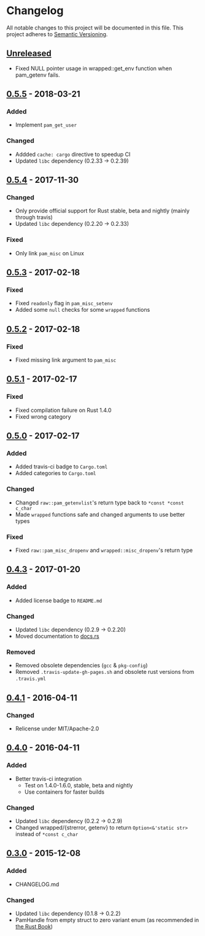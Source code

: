 # Changelog
All notable changes to this project will be documented in this file.
This project adheres to [Semantic Versioning](http://semver.org/).

<!--
### Added - for new features.
### Changed - for changes in existing functionality.
### Deprecated - for once-stable features removed in upcoming releases.
### Removed - for deprecated features removed in this release.
### Fixed - for any bug fixes.
### Security - to invite users to upgrade in case of vulnerabilities.
-->

## [Unreleased]
- Fixed NULL pointer usage in wrapped::get_env function when pam_getenv fails.

## [0.5.5] - 2018-03-21
### Added
- Implement `pam_get_user`

### Changed
- Addded `cache: cargo` directive to speedup CI
- Updated `libc` dependency (0.2.33 -> 0.2.39)

## [0.5.4] - 2017-11-30
### Changed
- Only provide official support for Rust stable, beta and nightly (mainly through travis)
- Updated `libc` dependency (0.2.20 -> 0.2.33)

### Fixed
- Only link `pam_misc` on Linux

## [0.5.3] - 2017-02-18
### Fixed
- Fixed `readonly` flag in `pam_misc_setenv`
- Added some `null` checks for some `wrapped` functions

## [0.5.2] - 2017-02-18
### Fixed
- Fixed missing link argument to `pam_misc`

## [0.5.1] - 2017-02-17
### Fixed
- Fixed compilation failure on Rust 1.4.0
- Fixed wrong category

## [0.5.0] - 2017-02-17
### Added
- Added travis-ci badge to `Cargo.toml`
- Added categories to `Cargo.toml`

### Changed
- Changed `raw::pam_getenvlist`'s return type back to `*const *const c_char`
- Made `wrapped` functions safe and changed arguments to use better types

### Fixed
- Fixed `raw::pam_misc_dropenv` and `wrapped::misc_dropenv`'s return type

## [0.4.3] - 2017-01-20
### Added
- Added license badge to `README.md`

### Changed
- Updated `libc` dependency (0.2.9 -> 0.2.20)
- Moved documentation to [docs.rs](https://docs.rs/pam-sys/)

### Removed
- Removed obsolete dependencies (`gcc` & `pkg-config`)
- Removed `.travis-update-gh-pages.sh` and obsolete rust versions from `.travis.yml`

## [0.4.1] - 2016-04-11
### Changed
- Relicense under MIT/Apache-2.0

## [0.4.0] - 2016-04-11
### Added
- Better travis-ci integration
    - Test on 1.4.0-1.6.0, stable, beta and nightly
    - Use containers for faster builds

### Changed
- Updated `libc` dependency (0.2.2 -> 0.2.9)
- Changed wrapped/{strerror, getenv} to return `Option<&'static str>` instead of `*const c_char`

## [0.3.0] - 2015-12-08
### Added
- CHANGELOG.md

### Changed
- Updated `libc` dependency (0.1.8 -> 0.2.2)
- PamHandle from empty struct to zero variant enum (as recommended in [the Rust Book](https://doc.rust-lang.org/nightly/book/ffi.html#representing-opaque-structs))


[Unreleased]: https://github.com/1wilkens/pam-sys/compare/v0.5.5...HEAD
[0.5.5]: https://github.com/1wilkens/pam-sys/compare/v0.5.4...v0.5.5
[0.5.4]: https://github.com/1wilkens/pam-sys/compare/v0.5.3...v0.5.4
[0.5.3]: https://github.com/1wilkens/pam-sys/compare/v0.5.2...v0.5.3
[0.5.2]: https://github.com/1wilkens/pam-sys/compare/v0.5.1...v0.5.2
[0.5.1]: https://github.com/1wilkens/pam-sys/compare/v0.5.0...v0.5.1
[0.5.0]: https://github.com/1wilkens/pam-sys/compare/v0.4.3...v0.5.0
[0.4.3]: https://github.com/1wilkens/pam-sys/compare/v0.4.1...v0.4.3
[0.4.1]: https://github.com/1wilkens/pam-sys/compare/v0.4.0...v0.4.1
[0.4.0]: https://github.com/1wilkens/pam-sys/compare/v0.3.0...v0.4.0
[0.3.0]: https://github.com/1wilkens/pam-sys/compare/f051f14b76ad1e06be1832604e0ca570743460ac...v0.3.0
